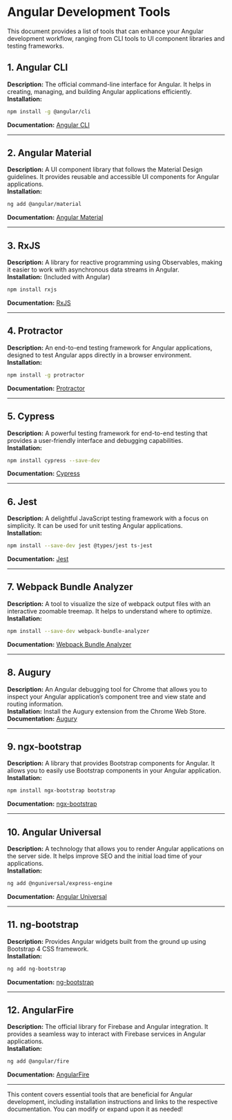# Angular Development Tools

This document provides a list of tools that can enhance your Angular development workflow, ranging from CLI tools to UI component libraries and testing frameworks.

## 1. Angular CLI
**Description:** The official command-line interface for Angular. It helps in creating, managing, and building Angular applications efficiently.  
**Installation:** 
```bash
npm install -g @angular/cli
```
**Documentation:** [Angular CLI](https://angular.io/cli)

---

## 2. Angular Material
**Description:** A UI component library that follows the Material Design guidelines. It provides reusable and accessible UI components for Angular applications.  
**Installation:**
```bash
ng add @angular/material
```
**Documentation:** [Angular Material](https://material.angular.io/)

---

## 3. RxJS
**Description:** A library for reactive programming using Observables, making it easier to work with asynchronous data streams in Angular.  
**Installation:** (Included with Angular)
```bash
npm install rxjs
```
**Documentation:** [RxJS](https://rxjs.dev/)

---

## 4. Protractor
**Description:** An end-to-end testing framework for Angular applications, designed to test Angular apps directly in a browser environment.  
**Installation:**
```bash
npm install -g protractor
```
**Documentation:** [Protractor](https://www.protractortest.org/)

---

## 5. Cypress
**Description:** A powerful testing framework for end-to-end testing that provides a user-friendly interface and debugging capabilities.  
**Installation:**
```bash
npm install cypress --save-dev
```
**Documentation:** [Cypress](https://www.cypress.io/)

---

## 6. Jest
**Description:** A delightful JavaScript testing framework with a focus on simplicity. It can be used for unit testing Angular applications.  
**Installation:**
```bash
npm install --save-dev jest @types/jest ts-jest
```
**Documentation:** [Jest](https://jestjs.io/)

---

## 7. Webpack Bundle Analyzer
**Description:** A tool to visualize the size of webpack output files with an interactive zoomable treemap. It helps to understand where to optimize.  
**Installation:**
```bash
npm install --save-dev webpack-bundle-analyzer
```
**Documentation:** [Webpack Bundle Analyzer](https://github.com/webpack-contrib/webpack-bundle-analyzer)

---

## 8. Augury
**Description:** An Angular debugging tool for Chrome that allows you to inspect your Angular application’s component tree and view state and routing information.  
**Installation:** Install the Augury extension from the Chrome Web Store.  
**Documentation:** [Augury](https://augury.rangle.io/)

---

## 9. ngx-bootstrap
**Description:** A library that provides Bootstrap components for Angular. It allows you to easily use Bootstrap components in your Angular application.  
**Installation:**
```bash
npm install ngx-bootstrap bootstrap
```
**Documentation:** [ngx-bootstrap](https://valor-software.com/ngx-bootstrap/)

---

## 10. Angular Universal
**Description:** A technology that allows you to render Angular applications on the server side. It helps improve SEO and the initial load time of your applications.  
**Installation:**
```bash
ng add @nguniversal/express-engine
```
**Documentation:** [Angular Universal](https://angular.io/guide/universal)

---

## 11. ng-bootstrap
**Description:** Provides Angular widgets built from the ground up using Bootstrap 4 CSS framework.  
**Installation:**
```bash
ng add ng-bootstrap
```
**Documentation:** [ng-bootstrap](https://ng-bootstrap.github.io/)

---

## 12. AngularFire
**Description:** The official library for Firebase and Angular integration. It provides a seamless way to interact with Firebase services in Angular applications.  
**Installation:**
```bash
ng add @angular/fire
```
**Documentation:** [AngularFire](https://github.com/angular/angularfire)

---

This content covers essential tools that are beneficial for Angular development, including installation instructions and links to the respective documentation. You can modify or expand upon it as needed!